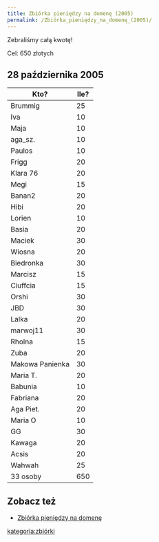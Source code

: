 ```yaml
---
title: Zbiórka pieniędzy na domenę (2005)
permalink: /Zbiórka_pieniędzy_na_domenę_(2005)/
---
```


Zebraliśmy całą kwotę!

Cel: 650 złotych

28 października 2005
--------------------

| Kto?            | Ile? |
|-----------------|------|
| Brummig         | 25   |
| Iva             | 10   |
| Maja            | 10   |
| aga_sz.        | 10   |
| Paulos          | 10   |
| Frigg           | 20   |
| Klara 76        | 20   |
| Megi            | 15   |
| Banan2          | 20   |
| Hibi            | 20   |
| Lorien          | 10   |
| Basia           | 20   |
| Maciek          | 30   |
| Wiosna          | 20   |
| Biedronka       | 30   |
| Marcisz         | 15   |
| Ciuffcia        | 15   |
| Orshi           | 30   |
| JBD             | 30   |
| Lalka           | 20   |
| marwoj11        | 30   |
| Rholna          | 15   |
| Zuba            | 20   |
| Makowa Panienka | 30   |
| Maria T.        | 20   |
| Babunia         | 10   |
| Fabriana        | 20   |
| Aga Piet.       | 20   |
| Maria O         | 10   |
| GG              | 30   |
| Kawaga          | 20   |
| Acsis           | 20   |
| Wahwah          | 25   |
| 33 osoby        | 650  |

Zobacz też
----------

-   [Zbiórka pieniędzy na domenę](/Zbiórka_pieniędzy_na_domenę "wikilink")

[kategoria:zbiórki](/kategoria:zbiórki "wikilink")